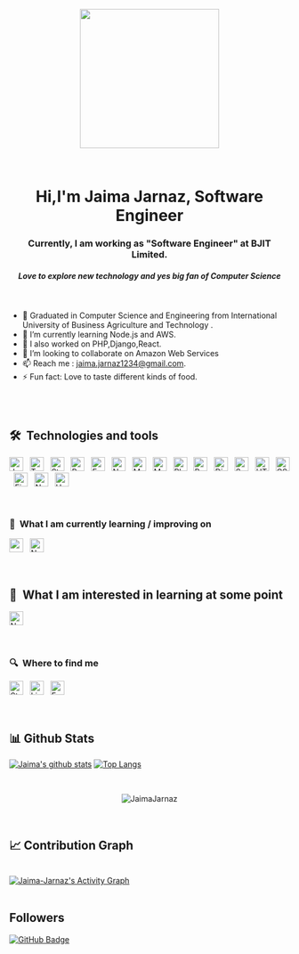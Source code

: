 <p align="center">
  <img width="250" src="https://media.giphy.com/media/jIgXf4hgbHCeKiXpvt/giphy.gif">
</p>

<br/>
<h1 align="center">Hi,I'm Jaima Jarnaz, Software Engineer</h1>
<h3 align="center">Currently, I am working as "Software Engineer" at BJIT Limited.</h3>
<h5 align="center">Love to explore new technology and yes big fan of Computer Science </h5>

<br/>

- 🔭 Graduated in Computer Science and Engineering from International University of Business Agriculture and Technology .
- 🌱 I’m currently learning Node.js and AWS.
- 🔭 I also worked on PHP,Django,React.
- 👯 I’m looking to collaborate on Amazon Web Services
- 📫 Reach me : jaima.jarnaz1234@gmail.com.
- ⚡ Fun fact: Love to taste different kinds of food.


<br/>
<br/>


## 🛠  Technologies and tools

<a name="learning-now"></a>

[<img src="https://img.shields.io/badge/JavaScript-282C34?logo=javascript&logoColor=F7DF1E" alt="JavaScript logo" title="JavaScript" height="25" />][tech_tools_anchor]
&nbsp;
[<img src="https://img.shields.io/badge/TypeScript-282C34?logo=typescript&logoColor=3178C6" alt="TypeScript logo" title="TypeScript" height="25" />][tech_tools_anchor]
&nbsp;
[<img src="https://img.shields.io/badge/Storybook-282C34?logo=storybook" alt="Storybook logo" title="Storybook" height="25" />][tech_tools_anchor]
&nbsp;
[<img src="https://img.shields.io/badge/React-282C34?logo=react" alt="React logo" title="React" height="25" />][tech_tools_anchor]
&nbsp;
[<img src="https://img.shields.io/badge/Express-282C34?logo=express&logoColor=FFFFFF" alt="Express.js logo" title="Express.js" height="25" />][learning_next_anchor]
&nbsp;
[<img src="https://img.shields.io/badge/Node.js-282C34?logo=node.js&logoColor=339933" alt="Node.js logo" title="Node.js" height="25" />][learning_next_anchor]
&nbsp;
[<img src="https://img.shields.io/badge/MongoDB-282C34?logo=mongodb&logoColor=47A248" alt="MongoDB logo" title="MongoDB" height="25" />][learning_next_anchor]
&nbsp;
[<img src="https://img.shields.io/badge/My%20Sql-282C34?logo=mysql" alt="Mysql logo" title="Mysql" height="25" />][learning_next_anchor]
&nbsp;
[<img src="https://img.shields.io/badge/Php-282C34?logo=php" alt="Php logo" title="Php" height="25" />][learning_next_anchor]
&nbsp;
[<img src="https://img.shields.io/badge/Python-282C34?logo=python" alt="Python logo" title="Python" height="25" />][learning_next_anchor]
&nbsp;
[<img src="https://img.shields.io/badge/Django-282C34?logo=django" alt="Django logo" title="Django" height="25" />][learning_next_anchor]
&nbsp;
[<img src="https://img.shields.io/badge/Sass-282C34?logo=sass&logoColor=CC6699" alt="Sass logo" title="Sass" height="25" />][learning_next_anchor]
&nbsp;
[<img src="https://img.shields.io/badge/HTML5-282C34?logo=html5&logoColor=E34F26" alt="HTML5 logo" title="HTML5" height="25" />][tech_tools_anchor]
&nbsp;
[<img src="https://img.shields.io/badge/CSS3-282C34?logo=css3&logoColor=1572B6" alt="CSS3 logo" title="CSS3" height="25" />][tech_tools_anchor]
&nbsp;
[<img src="https://img.shields.io/badge/Firebase-282C34?logo=firebase&logoColor=FFCA28" alt="Firebase logo" title="Firebase" height="25" />][learning_now_anchor]
&nbsp;
[<img src="https://img.shields.io/badge/Netlify-282C34?logo=netlify" alt="Netlify logo" title="Netlify" height="25" />][learning_now_anchor]
&nbsp;
[<img src="https://img.shields.io/badge/Heroku-282C34?logo=heroku" alt="Heroku logo" title="Heroku" height="25" />][learning_now_anchor]
&nbsp;

<br/>


<a name="learning-next"></a>

<h3> 📖  What I am currently learning / improving on</h3>

[<img src="https://img.shields.io/badge/AWS-282C34?logo=aws" alt="aws logo" title="aws" height="25" />][learning_now_anchor]
&nbsp;
[<img src="https://img.shields.io/badge/Node.js-282C34?logo=node.js&logoColor=339933" alt="Node.js logo" title="Node.js" height="25" />][learning_next_anchor]

<br/>

## 👾  What I am interested in learning at some point

[<img src="https://img.shields.io/badge/Next.js-282C34?logo=next.js&logoColor=FFFFFF" alt="Next.js logo" title="Next.js" height="25" />][learning_next_anchor]
&nbsp;

<br/>

<p align="center">
  <h3> 🔍  Where to find me </h3>

[<img src="https://img.shields.io/badge/Stack%20Overflow-282C34?logo=stackoverflow&logoColor=FE7A16" alt="Stack Overflow logo" title="Stack Overflow" height="25" />](https://stackoverflow.com/users/12416782/jaima-jarnaz)
&nbsp;
[<img src="https://img.shields.io/badge/LinkedIn-282C34?logo=linkedin&logoColor=0077B5" alt="LinkedIn logo" title="LinkedIn" height="25" />](https://www.linkedin.com/in/jaima-jarnaz-063825160)
&nbsp;
[<img src="https://img.shields.io/badge/Facebook-282C34?logo=facebook" alt="Facebook logo" title="Facebook" height="25" />](https://www.facebook.com/profile.php?id=100010357869606)

</p>

<br/>

## 📊 Github Stats

[![Jaima's github stats](https://github-readme-stats.vercel.app/api?username=Jaima-Jarnaz&show_icons=true&theme=cobalt&hide_border=true&bg_color=0D1117)](https://github.com/Jaima-Jarnaz)
[![Top Langs](https://github-readme-stats.vercel.app/api/top-langs/?username=Jaima-Jarnaz&layout=compact&theme=cobalt&hide_border=true&bg_color=0D1117)](https://github.com/anuraghazra/github-readme-stats)


<br/>
  <div align="center">
<p><img align="center" src="https://github-readme-streak-stats.herokuapp.com/?user=Jaima-Jarnaz&theme=cobalt" alt="JaimaJarnaz"/></p>
  </div>
<br/>


## 📈 Contribution Graph

<br/>
<a href="https://github.com/mayurpai/github-readme-activity-graph"><img alt="Jaima-Jarnaz's Activity Graph" src="https://activity-graph.herokuapp.com/graph?username=Jaima-Jarnaz&bg_color=0D1127&color=5BCDEC&line=5BCDEC&point=FFFFFF&hide_border=true" /></a>

<br/>
<br/>


## Followers
<a href="https://github.com/Jaima-Jarnaz?tab=followers"><img src="https://img.shields.io/github/followers/Jaima-Jarnaz?label=Followers&style=social" alt="GitHub Badge"></a>


[tech_tools_anchor]: #bonjour--
[learning_now_anchor]: #learning-now
[learning_next_anchor]: #learning-next



